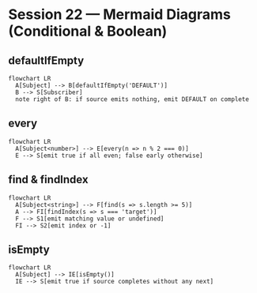 # Session 22 — Mermaid Diagrams (Conditional & Boolean)

## defaultIfEmpty
```mermaid
flowchart LR
  A[Subject] --> B[defaultIfEmpty('DEFAULT')]
  B --> S[Subscriber]
  note right of B: if source emits nothing, emit DEFAULT on complete
```

## every
```mermaid
flowchart LR
  A[Subject<number>] --> E[every(n => n % 2 === 0)]
  E --> S[emit true if all even; false early otherwise]
```

## find & findIndex
```mermaid
flowchart LR
  A[Subject<string>] --> F[find(s => s.length >= 5)]
  A --> FI[findIndex(s => s === 'target')]
  F --> S1[emit matching value or undefined]
  FI --> S2[emit index or -1]
```

## isEmpty
```mermaid
flowchart LR
  A[Subject] --> IE[isEmpty()]
  IE --> S[emit true if source completes without any next]
```
